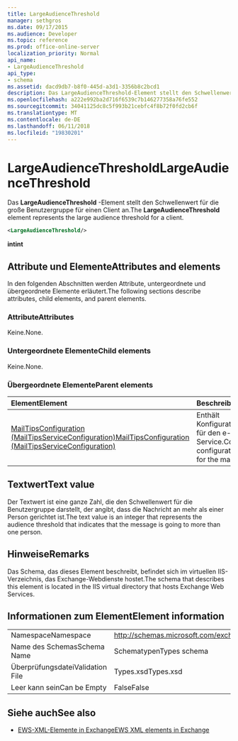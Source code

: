 ```yaml
---
title: LargeAudienceThreshold
manager: sethgros
ms.date: 09/17/2015
ms.audience: Developer
ms.topic: reference
ms.prod: office-online-server
localization_priority: Normal
api_name:
- LargeAudienceThreshold
api_type:
- schema
ms.assetid: dacd9db7-b8f0-445d-a3d1-3356b8c2bcd1
description: Das LargeAudienceThreshold-Element stellt den Schwellenwert für die große Benutzergruppe für einen Client an.
ms.openlocfilehash: a222e992ba2d716f6539c7b146277358a76fe552
ms.sourcegitcommit: 34041125dc8c5f993b21cebfc4f8b72f0fd2cb6f
ms.translationtype: MT
ms.contentlocale: de-DE
ms.lasthandoff: 06/11/2018
ms.locfileid: "19830201"
---
```

# <a name="largeaudiencethreshold"></a><span data-ttu-id="c6491-103">LargeAudienceThreshold</span><span class="sxs-lookup"><span data-stu-id="c6491-103">LargeAudienceThreshold</span></span>

<span data-ttu-id="c6491-104">Das **LargeAudienceThreshold** -Element stellt den Schwellenwert für die große Benutzergruppe für einen Client an.</span><span class="sxs-lookup"><span data-stu-id="c6491-104">The **LargeAudienceThreshold** element represents the large audience threshold for a client.</span></span> 
  
```XML
<LargeAudienceThreshold/>
```

 <span data-ttu-id="c6491-105">**int**</span><span class="sxs-lookup"><span data-stu-id="c6491-105">**int**</span></span>
## <a name="attributes-and-elements"></a><span data-ttu-id="c6491-106">Attribute und Elemente</span><span class="sxs-lookup"><span data-stu-id="c6491-106">Attributes and elements</span></span>

<span data-ttu-id="c6491-107">In den folgenden Abschnitten werden Attribute, untergeordnete und übergeordnete Elemente erläutert.</span><span class="sxs-lookup"><span data-stu-id="c6491-107">The following sections describe attributes, child elements, and parent elements.</span></span>
  
### <a name="attributes"></a><span data-ttu-id="c6491-108">Attribute</span><span class="sxs-lookup"><span data-stu-id="c6491-108">Attributes</span></span>

<span data-ttu-id="c6491-109">Keine.</span><span class="sxs-lookup"><span data-stu-id="c6491-109">None.</span></span>
  
### <a name="child-elements"></a><span data-ttu-id="c6491-110">Untergeordnete Elemente</span><span class="sxs-lookup"><span data-stu-id="c6491-110">Child elements</span></span>

<span data-ttu-id="c6491-111">Keine.</span><span class="sxs-lookup"><span data-stu-id="c6491-111">None.</span></span>
  
### <a name="parent-elements"></a><span data-ttu-id="c6491-112">Übergeordnete Elemente</span><span class="sxs-lookup"><span data-stu-id="c6491-112">Parent elements</span></span>

|<span data-ttu-id="c6491-113">**Element**</span><span class="sxs-lookup"><span data-stu-id="c6491-113">**Element**</span></span>|<span data-ttu-id="c6491-114">**Beschreibung**</span><span class="sxs-lookup"><span data-stu-id="c6491-114">**Description**</span></span>|
|:-----|:-----|
|[<span data-ttu-id="c6491-115">MailTipsConfiguration (MailTipsServiceConfiguration)</span><span class="sxs-lookup"><span data-stu-id="c6491-115">MailTipsConfiguration (MailTipsServiceConfiguration)</span></span>](mailtipsconfiguration-mailtipsserviceconfiguration.md) <br/> |<span data-ttu-id="c6491-116">Enthält Konfigurationsinformationen für den e-Mail-Dienst Tipps Service.</span><span class="sxs-lookup"><span data-stu-id="c6491-116">Contains service configuration information for the mail tips service.</span></span>  <br/> |
   
## <a name="text-value"></a><span data-ttu-id="c6491-117">Textwert</span><span class="sxs-lookup"><span data-stu-id="c6491-117">Text value</span></span>

<span data-ttu-id="c6491-118">Der Textwert ist eine ganze Zahl, die den Schwellenwert für die Benutzergruppe darstellt, der angibt, dass die Nachricht an mehr als einer Person gerichtet ist.</span><span class="sxs-lookup"><span data-stu-id="c6491-118">The text value is an integer that represents the audience threshold that indicates that the message is going to more than one person.</span></span>
  
## <a name="remarks"></a><span data-ttu-id="c6491-119">Hinweise</span><span class="sxs-lookup"><span data-stu-id="c6491-119">Remarks</span></span>

<span data-ttu-id="c6491-120">Das Schema, das dieses Element beschreibt, befindet sich im virtuellen IIS-Verzeichnis, das Exchange-Webdienste hostet.</span><span class="sxs-lookup"><span data-stu-id="c6491-120">The schema that describes this element is located in the IIS virtual directory that hosts Exchange Web Services.</span></span>
  
## <a name="element-information"></a><span data-ttu-id="c6491-121">Informationen zum Element</span><span class="sxs-lookup"><span data-stu-id="c6491-121">Element information</span></span>

|||
|:-----|:-----|
|<span data-ttu-id="c6491-122">Namespace</span><span class="sxs-lookup"><span data-stu-id="c6491-122">Namespace</span></span>  <br/> |http://schemas.microsoft.com/exchange/services/2006/types  <br/> |
|<span data-ttu-id="c6491-123">Name des Schemas</span><span class="sxs-lookup"><span data-stu-id="c6491-123">Schema Name</span></span>  <br/> |<span data-ttu-id="c6491-124">Schematypen</span><span class="sxs-lookup"><span data-stu-id="c6491-124">Types schema</span></span>  <br/> |
|<span data-ttu-id="c6491-125">Überprüfungsdatei</span><span class="sxs-lookup"><span data-stu-id="c6491-125">Validation File</span></span>  <br/> |<span data-ttu-id="c6491-126">Types.xsd</span><span class="sxs-lookup"><span data-stu-id="c6491-126">Types.xsd</span></span>  <br/> |
|<span data-ttu-id="c6491-127">Leer kann sein</span><span class="sxs-lookup"><span data-stu-id="c6491-127">Can be Empty</span></span>  <br/> |<span data-ttu-id="c6491-128">False</span><span class="sxs-lookup"><span data-stu-id="c6491-128">False</span></span>  <br/> |
   
## <a name="see-also"></a><span data-ttu-id="c6491-129">Siehe auch</span><span class="sxs-lookup"><span data-stu-id="c6491-129">See also</span></span>



- [<span data-ttu-id="c6491-130">EWS-XML-Elemente in Exchange</span><span class="sxs-lookup"><span data-stu-id="c6491-130">EWS XML elements in Exchange</span></span>](ews-xml-elements-in-exchange.md)

